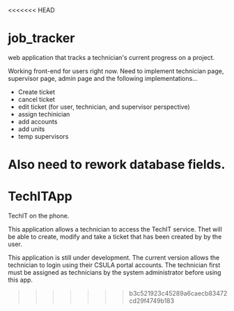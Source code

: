 <<<<<<< HEAD
# job_tracker
web application that tracks a technician's current progress on a project.

Working front-end for users right now. Need to implement technician page, supervisor page, admin page and the following implementations...

- Create ticket
- cancel ticket
- edit ticket (for user, technician, and supervisor perspective)
- assign techinician
- add accounts
- add units
- temp supervisors

Also need to rework database fields.
=======
# TechITApp
TechIT on the phone.

This application allows a technician to access the TechIT service. Thet will be able to create, modify and take a ticket that has been created by by the user. 

This application is still under development. The current version allows the technician to login using their CSULA portal accounts. The technician first must be assigned as technicians by the system administrator before using this app.
>>>>>>> b3c521923c45289a6caecb83472cd29f4749b183
